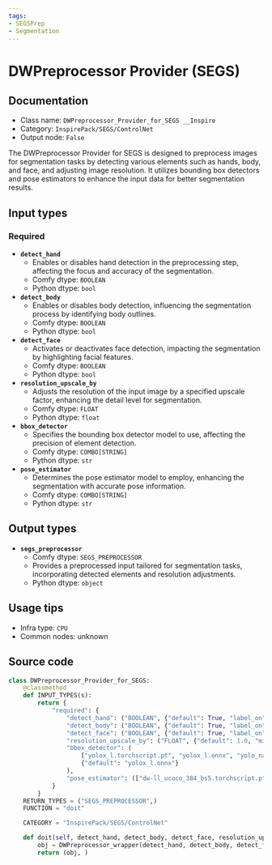 ```yaml
---
tags:
- SEGSPrep
- Segmentation
---
```


# DWPreprocessor Provider (SEGS)
## Documentation
- Class name: `DWPreprocessor_Provider_for_SEGS __Inspire`
- Category: `InspirePack/SEGS/ControlNet`
- Output node: `False`

The DWPreprocessor Provider for SEGS is designed to preprocess images for segmentation tasks by detecting various elements such as hands, body, and face, and adjusting image resolution. It utilizes bounding box detectors and pose estimators to enhance the input data for better segmentation results.
## Input types
### Required
- **`detect_hand`**
    - Enables or disables hand detection in the preprocessing step, affecting the focus and accuracy of the segmentation.
    - Comfy dtype: `BOOLEAN`
    - Python dtype: `bool`
- **`detect_body`**
    - Enables or disables body detection, influencing the segmentation process by identifying body outlines.
    - Comfy dtype: `BOOLEAN`
    - Python dtype: `bool`
- **`detect_face`**
    - Activates or deactivates face detection, impacting the segmentation by highlighting facial features.
    - Comfy dtype: `BOOLEAN`
    - Python dtype: `bool`
- **`resolution_upscale_by`**
    - Adjusts the resolution of the input image by a specified upscale factor, enhancing the detail level for segmentation.
    - Comfy dtype: `FLOAT`
    - Python dtype: `float`
- **`bbox_detector`**
    - Specifies the bounding box detector model to use, affecting the precision of element detection.
    - Comfy dtype: `COMBO[STRING]`
    - Python dtype: `str`
- **`pose_estimator`**
    - Determines the pose estimator model to employ, enhancing the segmentation with accurate pose information.
    - Comfy dtype: `COMBO[STRING]`
    - Python dtype: `str`
## Output types
- **`segs_preprocessor`**
    - Comfy dtype: `SEGS_PREPROCESSOR`
    - Provides a preprocessed input tailored for segmentation tasks, incorporating detected elements and resolution adjustments.
    - Python dtype: `object`
## Usage tips
- Infra type: `CPU`
- Common nodes: unknown


## Source code
```python
class DWPreprocessor_Provider_for_SEGS:
    @classmethod
    def INPUT_TYPES(s):
        return {
            "required": {
                "detect_hand": ("BOOLEAN", {"default": True, "label_on": "enable", "label_off": "disable"}),
                "detect_body": ("BOOLEAN", {"default": True, "label_on": "enable", "label_off": "disable"}),
                "detect_face": ("BOOLEAN", {"default": True, "label_on": "enable", "label_off": "disable"}),
                "resolution_upscale_by": ("FLOAT", {"default": 1.0, "min": 0.5, "max": 100, "step": 0.1}),
                "bbox_detector": (
                    ["yolox_l.torchscript.pt", "yolox_l.onnx", "yolo_nas_l_fp16.onnx", "yolo_nas_m_fp16.onnx", "yolo_nas_s_fp16.onnx"],
                    {"default": "yolox_l.onnx"}
                ),
                "pose_estimator": (["dw-ll_ucoco_384_bs5.torchscript.pt", "dw-ll_ucoco_384.onnx", "dw-ll_ucoco.onnx"], {"default": "dw-ll_ucoco_384_bs5.torchscript.pt"})
            }
        }
    RETURN_TYPES = ("SEGS_PREPROCESSOR",)
    FUNCTION = "doit"

    CATEGORY = "InspirePack/SEGS/ControlNet"

    def doit(self, detect_hand, detect_body, detect_face, resolution_upscale_by, bbox_detector, pose_estimator):
        obj = DWPreprocessor_wrapper(detect_hand, detect_body, detect_face, upscale_factor=resolution_upscale_by, bbox_detector=bbox_detector, pose_estimator=pose_estimator)
        return (obj, )

```
